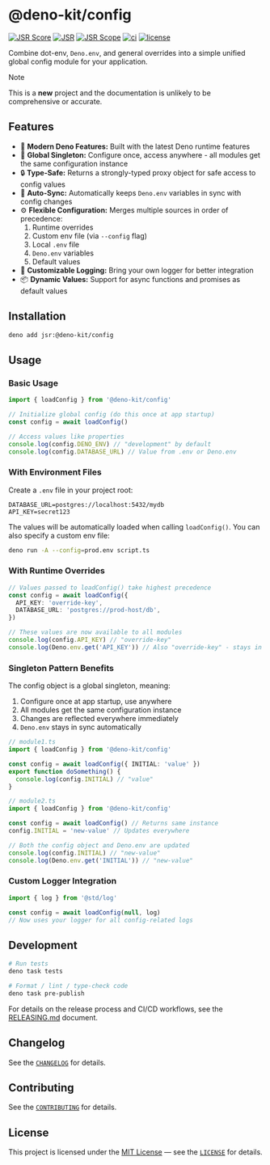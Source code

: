 # **@deno-kit/config**

[![JSR Score](https://jsr.io/badges/@deno-kit/config/score)](https://jsr.io/@deno-kit/config)
[![JSR](https://jsr.io/badges/@deno-kit/1.%20Clone%20this%20repository)](https://jsr.io/@deno-kit/config)
[![JSR Scope](https://jsr.io/badges/@deno-kit})](https://jsr.io/@deno-kit})
[![ci](https://github.com/zackiles/deno-kit-config/actions/workflows/ci.yml/badge.svg)](https://github.com/zackiles/deno-kit-config/actions/workflows/ci.yml)
[![license](https://img.shields.io/badge/License-MIT-blue.svg)](https://github.com/zackiles/deno-kit-config/blob/main/LICENSE)

Combine dot-env, `Deno.env`, and general overrides into a simple unified global config module for your application.

> [!NOTE]
> This is a **new** project and the documentation is unlikely to be comprehensive or accurate.

## Features

- 🦖 **Modern Deno Features:** Built with the latest Deno runtime features
- 🔄 **Global Singleton:** Configure once, access anywhere - all modules get the same configuration instance
- 🔒 **Type-Safe:** Returns a strongly-typed proxy object for safe access to config values
- 🔁 **Auto-Sync:** Automatically keeps `Deno.env` variables in sync with config changes
- ⚙️ **Flexible Configuration:** Merges multiple sources in order of precedence:
  1. Runtime overrides
  2. Custom env file (via `--config` flag)
  3. Local `.env` file
  4. `Deno.env` variables
  5. Default values
- 📝 **Customizable Logging:** Bring your own logger for better integration
- 📦 **Dynamic Values:** Support for async functions and promises as default values

## Installation

```bash
deno add jsr:@deno-kit/config
```

## Usage

### Basic Usage

```typescript
import { loadConfig } from '@deno-kit/config'

// Initialize global config (do this once at app startup)
const config = await loadConfig()

// Access values like properties
console.log(config.DENO_ENV) // "development" by default
console.log(config.DATABASE_URL) // Value from .env or Deno.env
```

### With Environment Files

Create a `.env` file in your project root:

```env
DATABASE_URL=postgres://localhost:5432/mydb
API_KEY=secret123
```

The values will be automatically loaded when calling `loadConfig()`. You can also specify a custom env file:

```bash
deno run -A --config=prod.env script.ts
```

### With Runtime Overrides

```typescript
// Values passed to loadConfig() take highest precedence
const config = await loadConfig({
  API_KEY: 'override-key',
  DATABASE_URL: 'postgres://prod-host/db',
})

// These values are now available to all modules
console.log(config.API_KEY) // "override-key"
console.log(Deno.env.get('API_KEY')) // Also "override-key" - stays in sync!
```

### Singleton Pattern Benefits

The config object is a global singleton, meaning:

1. Configure once at app startup, use anywhere
2. All modules get the same configuration instance
3. Changes are reflected everywhere immediately
4. `Deno.env` stays in sync automatically

```typescript
// module1.ts
import { loadConfig } from '@deno-kit/config'

const config = await loadConfig({ INITIAL: 'value' })
export function doSomething() {
  console.log(config.INITIAL) // "value"
}

// module2.ts
import { loadConfig } from '@deno-kit/config'

const config = await loadConfig() // Returns same instance
config.INITIAL = 'new-value' // Updates everywhere

// Both the config object and Deno.env are updated
console.log(config.INITIAL) // "new-value"
console.log(Deno.env.get('INITIAL')) // "new-value"
```

### Custom Logger Integration

```typescript
import { log } from '@std/log'

const config = await loadConfig(null, log)
// Now uses your logger for all config-related logs
```

## Development

```bash
# Run tests
deno task tests

# Format / lint / type-check code
deno task pre-publish
```

For details on the release process and CI/CD workflows, see the [RELEASING.md](RELEASING.md) document.

## **Changelog**

See the [`CHANGELOG`](CHANGELOG.md) for details.

## **Contributing**

See the [`CONTRIBUTING`](CONTRIBUTING.md) for details.

## **License**

This project is licensed under the [MIT License](https://opensource.org/licenses/MIT) — see the [`LICENSE`](LICENSE) for details.
